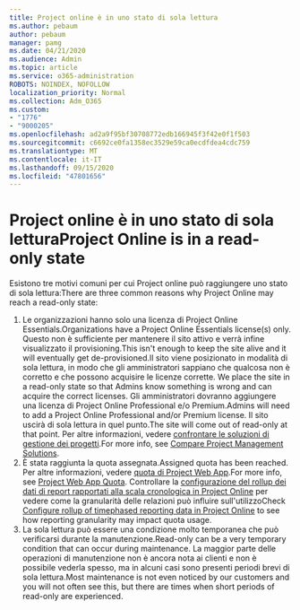 ```yaml
---
title: Project online è in uno stato di sola lettura
ms.author: pebaum
author: pebaum
manager: pamg
ms.date: 04/21/2020
ms.audience: Admin
ms.topic: article
ms.service: o365-administration
ROBOTS: NOINDEX, NOFOLLOW
localization_priority: Normal
ms.collection: Adm_O365
ms.custom:
- "1776"
- "9000205"
ms.openlocfilehash: ad2a9f95bf30708772edb166945f3f42e0f1f503
ms.sourcegitcommit: c6692ce0fa1358ec3529e59ca0ecdfdea4cdc759
ms.translationtype: MT
ms.contentlocale: it-IT
ms.lasthandoff: 09/15/2020
ms.locfileid: "47801656"
---
```

# <a name="project-online-is-in-a-read-only-state"></a><span data-ttu-id="11ec0-102">Project online è in uno stato di sola lettura</span><span class="sxs-lookup"><span data-stu-id="11ec0-102">Project Online is in a read-only state</span></span>

<span data-ttu-id="11ec0-103">Esistono tre motivi comuni per cui Project online può raggiungere uno stato di sola lettura:</span><span class="sxs-lookup"><span data-stu-id="11ec0-103">There are three common reasons why Project Online may reach a read-only state:</span></span>

1. <span data-ttu-id="11ec0-104">Le organizzazioni hanno solo una licenza di Project Online Essentials.</span><span class="sxs-lookup"><span data-stu-id="11ec0-104">Organizations have a Project Online Essentials license(s) only.</span></span> <span data-ttu-id="11ec0-105">Questo non è sufficiente per mantenere il sito attivo e verrà infine visualizzato il provisioning.</span><span class="sxs-lookup"><span data-stu-id="11ec0-105">This isn't enough to keep the site alive and it will eventually get de-provisioned.</span></span><span data-ttu-id="11ec0-106">Il sito viene posizionato in modalità di sola lettura, in modo che gli amministratori sappiano che qualcosa non è corretto e che possono acquisire le licenze corrette.</span><span class="sxs-lookup"><span data-stu-id="11ec0-106"> We place the site in a read-only state so that Admins know something is wrong and can acquire the correct licenses.</span></span> <span data-ttu-id="11ec0-107">Gli amministratori dovranno aggiungere una licenza di Project Online Professional e/o Premium.</span><span class="sxs-lookup"><span data-stu-id="11ec0-107">Admins will need to add a Project Online Professional and/or Premium license.</span></span> <span data-ttu-id="11ec0-108">Il sito uscirà di sola lettura in quel punto.</span><span class="sxs-lookup"><span data-stu-id="11ec0-108">The site will come out of read-only at that point.</span></span> <span data-ttu-id="11ec0-109">Per altre informazioni, vedere [confrontare le soluzioni di gestione dei progetti](https://products.office.com/project/compare-microsoft-project-management-software?tab=1).</span><span class="sxs-lookup"><span data-stu-id="11ec0-109">For more info, see [Compare Project Management Solutions](https://products.office.com/project/compare-microsoft-project-management-software?tab=1).</span></span>
2. <span data-ttu-id="11ec0-110">È stata raggiunta la quota assegnata.</span><span class="sxs-lookup"><span data-stu-id="11ec0-110">Assigned quota has been reached.</span></span> <span data-ttu-id="11ec0-111">Per altre informazioni, vedere [quota di Project Web App](https://docs.microsoft.com/projectonline/tune-project-online-performance#project-web-app-quota).</span><span class="sxs-lookup"><span data-stu-id="11ec0-111">For more info, see [Project Web App Quota](https://docs.microsoft.com/projectonline/tune-project-online-performance#project-web-app-quota).</span></span> <span data-ttu-id="11ec0-112">Controllare la [configurazione del rollup dei dati di report rapportati alla scala cronologica in Project Online](https://docs.microsoft.com/ProjectOnline/configure-rollup-of-timephased-reporting-data-in-project-online) per vedere come la granularità delle relazioni può influire sull'utilizzo</span><span class="sxs-lookup"><span data-stu-id="11ec0-112">Check [Configure rollup of timephased reporting data in Project Online](https://docs.microsoft.com/ProjectOnline/configure-rollup-of-timephased-reporting-data-in-project-online) to see how reporting granularity may impact quota usage.</span></span>
3. <span data-ttu-id="11ec0-113">La sola lettura può essere una condizione molto temporanea che può verificarsi durante la manutenzione.</span><span class="sxs-lookup"><span data-stu-id="11ec0-113">Read-only can be a very temporary condition that can occur during maintenance.</span></span> <span data-ttu-id="11ec0-114">La maggior parte delle operazioni di manutenzione non è ancora nota ai clienti e non è possibile vederla spesso, ma in alcuni casi sono presenti periodi brevi di sola lettura.</span><span class="sxs-lookup"><span data-stu-id="11ec0-114">Most maintenance is not even noticed by our customers and you will not often see this, but there are times when short periods of read-only are experienced.</span></span>
